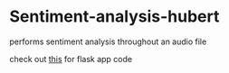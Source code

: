 # Sentiment-analysis-hubert

performs sentiment analysis throughout an audio file

check out [this](https://github.com/Nia-bald/Sentiment-analysis-webApp.git) for flask app code
